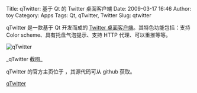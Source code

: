 Title: qTwitter: 基于 Qt 的 Twitter 桌面客户端
Date: 2009-03-17 16:46
Author: toy
Category: Apps
Tags: Qt, qTwitter, Twitter
Slug: qtwitter

qTwitter 是一款基于 Qt 开发而成的 [Twitter
桌面客户端](http://linuxtoy.org/tag/twitter)。其特色功能包括：支持 Color
scheme、具有托盘气泡提示、支持 HTTP 代理、可以重推等等。

![qTwitter](http://i.linuxtoy.org/images/2009/03/qtwitter.png)

\_qTwitter 截图\_

qTwitter 的官方主页位于 ，其源代码可从 github 获取。

[qTwitter](http://github.com/ayoy/qtwitter/)
